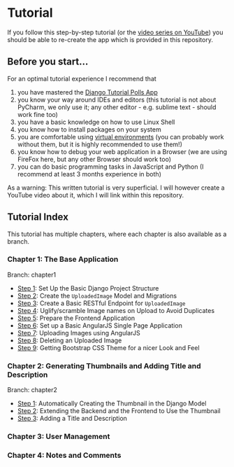 # Tutorial
If you follow this step-by-step tutorial (or the [video series on YouTube](https://www.youtube.com/watch?v=hMiNTCIY7dw)) you should be able to re-create the app which is provided in this repository.

## Before you start...

For an optimal tutorial experience I recommend that
 1. you have mastered the [Django Tutorial Polls App](https://docs.djangoproject.com/en/1.10/intro/tutorial01/)
 1. you know your way around IDEs and editors (this tutorial is not about PyCharm, we only use it; any other editor - e.g. sublime text - should work fine too)
 1. you have a basic knowledge on how to use Linux Shell
 1. you know how to install packages on your system
 1. you are comfortable using [virtual environments](http://docs.python-guide.org/en/latest/dev/virtualenvs/) (you can probably work without them, but it is highly recommended to use them!)
 1. you know how to debug your web application in a Browser (we are using FireFox here, but any other Browser should work too)
 1. you can do basic programming tasks in JavaScript and Python (I recommend at least 3 months experience in both)
 
As a warning: This written tutorial is very superficial. I will however create a YouTube video about it, which I will link within this repository.

## Tutorial Index
This tutorial has multiple chapters, where each chapter is also available as a branch. 

### Chapter 1: The Base Application
Branch: chapter1

 * [Step 1](chapter1/step1.md): Set Up the Basic Django Project Structure
 * [Step 2](chapter1/step2.md): Create the `UploadedImage` Model and Migrations
 * [Step 3](chapter1/step3.md): Create a Basic RESTful Endpoint for `UploadedImage`
 * [Step 4](chapter1/step4.md): Uglify/scramble Image names on Upload to Avoid Duplicates
 * [Step 5](chapter1/step5.md): Prepare the Frontend Application
 * [Step 6](chapter1/step6.md): Set up a Basic AngularJS Single Page Application
 * [Step 7](chapter1/step7.md): Uploading Images using AngularJS
 * [Step 8](chapter1/step8.md): Deleting an Uploaded Image
 * [Step 9](chapter1/step9.md): Getting Bootstrap CSS Theme for a nicer Look and Feel
 
 
### Chapter 2: Generating Thumbnails and Adding Title and Description
Branch: chapter2

 * [Step 1](chapter2/step1.md): Automatically Creating the Thumbnail in the Django Model
 * [Step 2](chapter2/step2.md): Extending the Backend and the Frontend to Use the Thumbnail
 * [Step 3](chapter3/step3.md): Adding a Title and Description

### Chapter 3: User Management

### Chapter 4: Notes and Comments